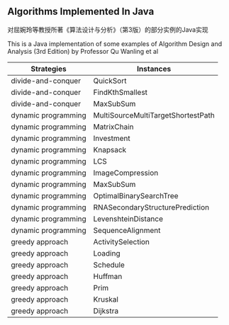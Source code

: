 Algorithms Implemented In Java
---

对屈婉玲等教授所著《算法设计与分析》（第3版）的部分实例的Java实现

This is a Java implementation of some examples of Algorithm Design and Analysis (3rd Edition) by Professor Qu Wanling et al

| Strategies          | Instances                          |
|---------------------|------------------------------------|
| divide-and-conquer  | QuickSort                          |
| divide-and-conquer  | FindKthSmallest                    |
| divide-and-conquer  | MaxSubSum                          |
| dynamic programming | MultiSourceMultiTargetShortestPath |
| dynamic programming | MatrixChain                        |
| dynamic programming | Investment                         |
| dynamic programming | Knapsack                           |
| dynamic programming | LCS                                |
| dynamic programming | ImageCompression                   |
| dynamic programming | MaxSubSum                          |
| dynamic programming | OptimalBinarySearchTree            |
| dynamic programming | RNASecondaryStructurePrediction    |
| dynamic programming | LevenshteinDistance                |
| dynamic programming | SequenceAlignment                  |
| greedy approach     | ActivitySelection                  |
| greedy approach     | Loading                            |
| greedy approach     | Schedule                           |
| greedy approach     | Huffman                            |
| greedy approach     | Prim                               |
| greedy approach     | Kruskal                            |
| greedy approach     | Dijkstra                           |



